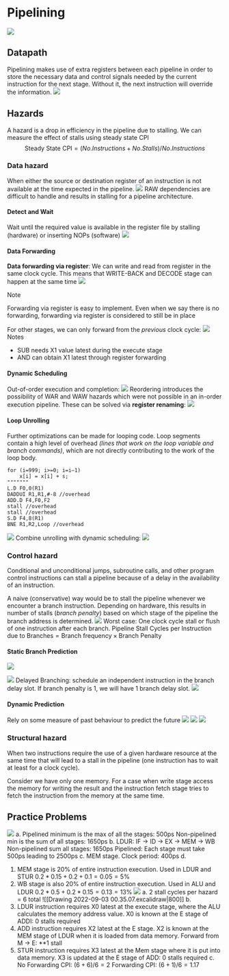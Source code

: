 # Pipelining
![](https://i.imgur.com/q5XIG5f.png)
## Datapath
Pipelining makes use of extra registers between each pipeline in order to store the necessary data and control signals needed by the current instruction for the next stage. Without it, the next instruction will override the information.
![](https://i.imgur.com/fAFW3V8.png)
## Hazards
A hazard is a drop in efficiency in the pipeline due to stalling.
We can measure the effect of stalls using steady state CPI
$$\text{Steady State CPI} = (No.Instructions+No.Stalls)/No.Instructions$$
### Data hazard
When either the source or destination register of an instruction is not available at the time expected in the pipeline.
![](https://i.imgur.com/PadZEnm.png)
RAW dependencies are difficult to handle and results in stalling for a pipeline architecture.
#### Detect and Wait
Wait until the required value is available in the register file by stalling (hardware) or inserting NOPs (software)
![](https://i.imgur.com/A7fwKHg.png)
#### Data Forwarding
__Data forwarding via register__: We can write and read from register in the same clock cycle. This means that WRITE-BACK and DECODE stage can happen at the same time
![](https://i.imgur.com/GtevmBH.png)
> [!note]
> Forwarding via register is easy to implement. Even when we say there is no forwarding, forwarding via register is considered to still be in place

For other stages, we can only forward from the _previous_ clock cycle:
![](https://i.imgur.com/OIFnJei.png)
Notes
- SUB needs X1 value latest during the execute stage
- AND can obtain X1 latest through register forwarding
#### Dynamic Scheduling
Out-of-order execution and completion:
![](https://i.imgur.com/Uxcv79x.png)
Reordering introduces the possibility of WAR and WAW hazards which were not possible in an in-order execution pipeline. These can be solved via __register renaming__:
![](https://i.imgur.com/E8tAmwX.png)
#### Loop Unrolling
Further optimizations can be made for looping code. Loop segments contain a high level of overhead _(lines that work on the loop variable and branch commands)_, which are not directly contributing to the work of the loop body.
```assembly
for (i=999; i>=0; i=i–1) 
	x[i] = x[i] + s;
"""""""
L.D F0,0(R1) 
DADDUI R1,R1,#-8 //overhead
ADD.D F4,F0,F2  
stall //overhead
stall //overhead
S.D F4,8(R1) 
BNE R1,R2,Loop //overhead
```
![](https://i.imgur.com/fncX13C.png)
Combine unrolling with dynamic scheduling:
![](https://i.imgur.com/OaYIm4y.png)
### Control hazard
Conditional and unconditional jumps, subroutine calls, and other program control instructions can stall a pipeline because of a delay in the availability of an instruction.

A naive (conservative) way would be to stall the pipeline whenever we encounter a branch instruction. Depending on hardware, this results in number of stalls (_branch penalty_) based on which stage of the pipeline the branch address is determined.
![](https://i.imgur.com/QY93XPM.png)
Worst case: One clock cycle stall or flush of one instruction after each branch.
$\text{Pipeline Stall Cycles per Instruction due to Branches} = \text{Branch frequency} \times \text{Branch Penalty}$
#### Static Branch Prediction
![](https://i.imgur.com/nWF7PMD.png)

![](https://i.imgur.com/TCYnvwC.png)
Delayed Branching: schedule an independent instruction in the branch delay slot. If branch penalty is 1, we will have 1 branch delay slot.
![](https://i.imgur.com/uCzBjHJ.png)
#### Dynamic Prediction
Rely on some measure of past behaviour to predict the future
![](https://i.imgur.com/sYQCIaK.png)
![](https://i.imgur.com/Y7NNWYA.png)
![](https://i.imgur.com/k13iMgt.png)
### Structural hazard
When two instructions require the use of a given hardware resource at the same time that will lead to a stall in the pipeline (one instruction has to wait at least for a clock cycle). 

Consider we have only one memory. For a case when write stage access the memory for writing the result and the instruction fetch stage tries to fetch the instruction from the memory at the same time.
## Practice Problems
![](https://i.imgur.com/dyOmM4b.png)
a. Pipelined minimum is the max of all the stages: 500ps
	Non-pipelined min is the sum of all stages: 1650ps
b. LDUR: IF -> ID -> EX -> MEM -> WB
	Non-pipelined sum all stages: 1650ps
	Pipelined: Each stage must take 500ps leading to 2500ps
c. MEM stage. Clock period: 400ps
d.
1. MEM stage is 20% of entire instruction execution. Used in LDUR and STUR
$0.2*0.15 + 0.2+0.1 = 0.05=5\%$
2. WB stage is also 20% of entire instruction execution. Used in ALU and LDUR
$0.2*0.5 + 0.2*0.15=0.13=13\%$
![](https://i.imgur.com/pPz8itY.png)
a. 2 stall cycles per hazard = 6 total
![[Drawing 2022-09-03 00.35.07.excalidraw|800]]
b. 
1. LDUR instruction requires X0 latest at the execute stage, where the ALU calculates the memory address value. X0 is known at the E stage of ADDI: 0 stalls required
2. ADD instruction requires X2 latest at the E stage. X2 is known at the MEM stage of LDUR when it is loaded from data memory. Forward from M -> E: **1 stall
3. STUR instruction requires X3 latest at the Mem stage where it is put into data memory. X3 is updated at the E stage of ADD: 0 stalls required
c.
No Forwarding CPI: $(6+6)/6 =2$
Forwarding CPI: $(6+1)/6 =1.17$
